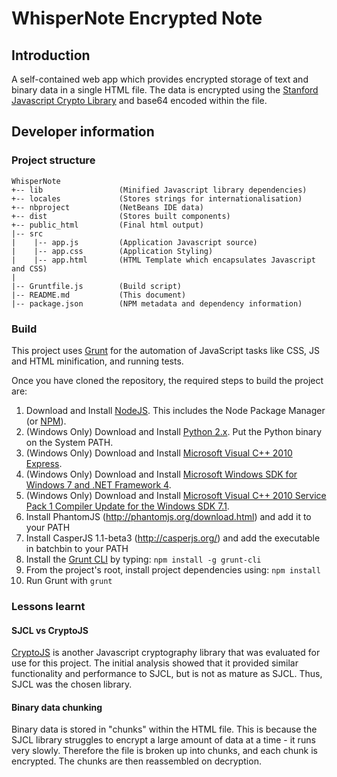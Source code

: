 # WhisperNote Encrypted Note

## Introduction
A self-contained web app which provides encrypted storage of text and binary data in a single HTML file.
The data is encrypted using the [Stanford Javascript Crypto Library](http://crypto.stanford.edu/sjcl/) and base64 encoded within the file.

## Developer information

### Project structure

```
WhisperNote
+-- lib                 (Minified Javascript library dependencies)
+-- locales             (Stores strings for internationalisation)
+-- nbproject           (NetBeans IDE data)
+-- dist                (Stores built components)
+-- public_html         (Final html output)
|-- src
|    |-- app.js         (Application Javascript source)
|    |-- app.css        (Application Styling)
|    |-- app.html       (HTML Template which encapsulates Javascript and CSS)
|
|-- Gruntfile.js        (Build script)
|-- README.md           (This document)
|-- package.json        (NPM metadata and dependency information)
```

### Build

This project uses [Grunt](http://gruntjs.com/) for the automation of JavaScript tasks like CSS, JS and HTML minification, and running tests.

Once you have cloned the repository, the required steps to build the project are:

1. Download and Install [NodeJS](http://nodejs.org/download/). This includes the Node Package Manager (or [NPM](https://npmjs.org/)).
2. (Windows Only) Download and Install [Python 2.x](https://www.python.org/downloads/). Put the Python binary on the System PATH.
3. (Windows Only) Download and Install [Microsoft Visual C++ 2010 Express](http://www.visualstudio.com/en-us/downloads#d-2010-express).
4. (Windows Only) Download and Install [Microsoft Windows SDK for Windows 7 and .NET Framework 4](http://www.microsoft.com/en-au/download/details.aspx?id=8279).
5. (Windows Only) Download and Install [Microsoft Visual C++ 2010 Service Pack 1 Compiler Update for the Windows SDK 7.1](http://www.microsoft.com/en-us/download/details.aspx?id=4422).
6. Install PhantomJS (http://phantomjs.org/download.html) and add it to your PATH
7. Install CasperJS 1.1-beta3 (http://casperjs.org/) and add the executable in batchbin to your PATH
8. Install the [Grunt CLI](http://gruntjs.com/getting-started) by typing: ```npm install -g grunt-cli```
9. From the project's root, install project dependencies using: ```npm install ```
10. Run Grunt with ```grunt```

### Lessons learnt
#### SJCL vs CryptoJS
[CryptoJS](http://code.google.com/p/crypto-js/) is another Javascript cryptography library that was evaluated for use for this project.
The initial analysis showed that it provided similar functionality and performance to SJCL, but is not as mature as SJCL.
Thus, SJCL was the chosen library.

#### Binary data chunking
Binary data is stored in "chunks" within the HTML file.
This is because the SJCL library struggles to encrypt a large amount of data at a time - it runs very slowly.
Therefore the file is broken up into chunks, and each chunk is encrypted. The chunks are then reassembled on decryption.